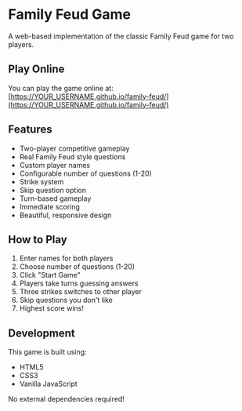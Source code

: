 # Family Feud Game

A web-based implementation of the classic Family Feud game for two players.

## Play Online

You can play the game online at: [https://YOUR_USERNAME.github.io/family-feud/](https://YOUR_USERNAME.github.io/family-feud/)

## Features

- Two-player competitive gameplay
- Real Family Feud style questions
- Custom player names
- Configurable number of questions (1-20)
- Strike system
- Skip question option
- Turn-based gameplay
- Immediate scoring
- Beautiful, responsive design

## How to Play

1. Enter names for both players
2. Choose number of questions (1-20)
3. Click "Start Game"
4. Players take turns guessing answers
5. Three strikes switches to other player
6. Skip questions you don't like
7. Highest score wins!

## Development

This game is built using:
- HTML5
- CSS3
- Vanilla JavaScript

No external dependencies required!
